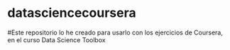 # datasciencecoursera
#Este repositorio lo he creado para usarlo con los ejercicios de Coursera, en el curso Data Science Toolbox
